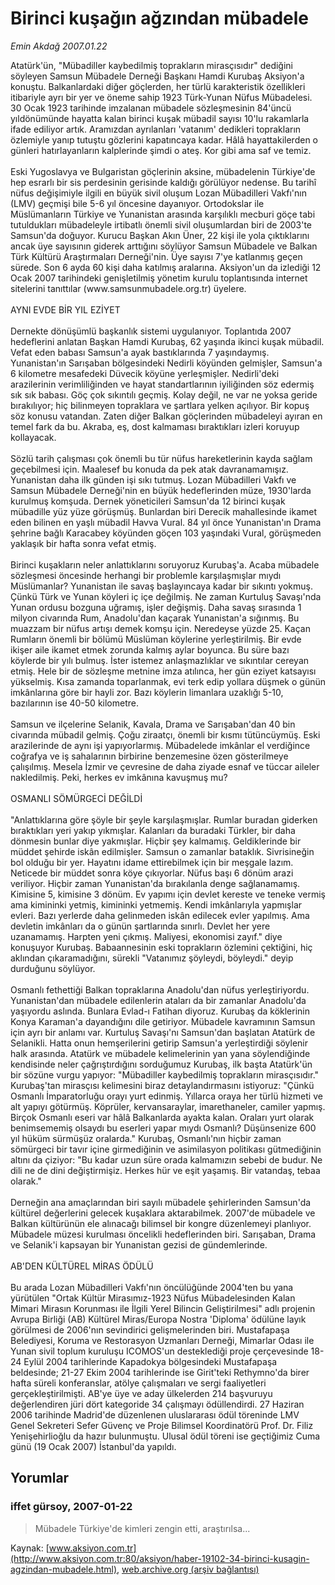 # Birinci kuşağın ağzından mübadele

*Emin Akdağ 2007.01.22*

<font class="agenda2NewsSpot">
 Atatürk'ün, "Mübadiller kaybedilmiş toprakların mirasçısıdır" dediğini söyleyen Samsun Mübadele Derneği Başkanı Hamdi Kurubaş Aksiyon'a konuştu.
</font>
<font class="newsDetail">
 Balkanlardaki diğer göçlerden, her türlü karakteristik özellikleri itibariyle ayrı bir yer ve öneme sahip 1923 Türk-Yunan Nüfus Mübadelesi. 30 Ocak 1923 tarihinde imzalanan mübadele sözleşmesinin 84'üncü yıldönümünde hayatta kalan birinci kuşak mübadil sayısı 10'lu rakamlarla ifade ediliyor artık. Aramızdan ayrılanları 'vatanım' dedikleri toprakların özlemiyle yanıp tutuştu gözlerini kapatıncaya kadar. Hâlâ hayattakilerden o günleri hatırlayanların kalplerinde şimdi o ateş. Kor gibi ama saf ve temiz.
 <br/>
 <br/>
 Eski Yugoslavya ve Bulgaristan göçlerinin aksine, mübadelenin Türkiye'de hep esrarlı bir sis perdesinin gerisinde kaldığı görülüyor nedense. Bu tarihî nüfus değişimiyle ilgili en büyük sivil oluşum Lozan Mübadilleri Vakfı'nın (LMV) geçmişi bile 5-6 yıl öncesine dayanıyor. Ortodokslar ile Müslümanların Türkiye ve Yunanistan arasında karşılıklı mecburi göçe tabi tutuldukları mübadeleyle irtibatlı önemli sivil oluşumlardan biri de 2003'te Samsun'da doğuyor. Kurucu Başkan Akın Üner, 22 kişi ile yola çıktıklarını ancak üye sayısının giderek arttığını söylüyor Samsun Mübadele ve Balkan Türk Kültürü Araştırmaları Derneği'nin. Üye sayısı 7'ye katlanmış geçen sürede. Son 6 ayda 60 kişi daha katılmış aralarına. Aksiyon'un da izlediği 12 Ocak 2007 tarihindeki genişletilmiş yönetim kurulu toplantısında internet sitelerini tanıttılar (www.samsunmubadele.org.tr) üyelere.
 <br/>
 <br/>
 AYNI EVDE BİR YIL EZİYET
 <br/>
 <br/>
 Dernekte dönüşümlü başkanlık sistemi uygulanıyor. Toplantıda 2007 hedeflerini anlatan Başkan Hamdi Kurubaş, 62 yaşında ikinci kuşak mübadil. Vefat eden babası Samsun'a ayak bastıklarında 7 yaşındaymış. Yunanistan'ın Sarışaban bölgesindeki Nedirli köyünden gelmişler, Samsun'a 6 kilometre mesafedeki Düvecik köyüne yerleşmişler. Nedirli'deki arazilerinin verimliliğinden ve hayat standartlarının iyiliğinden söz edermiş sık sık babası. Göç çok sıkıntılı geçmiş. Kolay değil, ne var ne yoksa geride bırakılıyor; hiç bilinmeyen topraklara ve şartlara yelken açılıyor. Bir kopuş söz konusu vatandan. Zaten diğer Balkan göçlerinden mübadeleyi ayıran en temel fark da bu. Akraba, eş, dost kalmaması bıraktıkları izleri koruyup kollayacak.
 <br/>
 <br/>
 Sözlü tarih çalışması çok önemli bu tür nüfus hareketlerinin kayda sağlam geçebilmesi için. Maalesef bu konuda da pek atak davranamamışız. Yunanistan daha ilk günden işi sıkı tutmuş. Lozan Mübadilleri Vakfı ve Samsun Mübadele Derneği'nin en büyük hedeflerinden müze, 1930'larda kurulmuş komşuda. Dernek yöneticileri Samsun'da 12 birinci kuşak mübadille yüz yüze görüşmüş. Bunlardan biri Derecik mahallesinde ikamet eden bilinen en yaşlı mübadil Havva Vural. 84 yıl önce Yunanistan'ın Drama şehrine bağlı Karacabey köyünden göçen 103 yaşındaki Vural, görüşmeden yaklaşık bir hafta sonra vefat etmiş.
 <br/>
 <br/>
 Birinci kuşakların neler anlattıklarını soruyoruz Kurubaş'a. Acaba mübadele sözleşmesi öncesinde herhangi bir problemle karşılaşmışlar mıydı Müslümanlar? Yunanistan ile savaş başlayıncaya kadar bir sıkıntı yokmuş. Çünkü Türk ve Yunan köyleri iç içe değilmiş. Ne zaman Kurtuluş Savaşı'nda Yunan ordusu bozguna uğramış, işler değişmiş. Daha savaş sırasında 1 milyon civarında Rum, Anadolu'dan kaçarak Yunanistan'a sığınmış. Bu muazzam bir nüfus artışı demek komşu için. Neredeyse yüzde 25. Kaçan Rumların önemli bir bölümü Müslüman köylerine yerleştirilmiş. Bir evde ikişer aile ikamet etmek zorunda kalmış aylar boyunca. Bu süre bazı köylerde bir yılı bulmuş. İster istemez anlaşmazlıklar ve sıkıntılar cereyan etmiş. Hele bir de sözleşme metnine imza atılınca, her gün eziyet katsayısı yükselmiş. Kısa zamanda toparlanmak, evi terk edip yollara düşmek o günün imkânlarına göre bir hayli zor. Bazı köylerin limanlara uzaklığı 5-10, bazılarının ise 40-50 kilometre.
 <br/>
 <br/>
 Samsun ve ilçelerine Selanik, Kavala, Drama ve Sarışaban'dan 40 bin civarında mübadil gelmiş. Çoğu ziraatçı, önemli bir kısmı tütüncüymüş. Eski arazilerinde de aynı işi yapıyorlarmış.  Mübadelede imkânlar el verdiğince coğrafya ve iş sahalarının birbirine benzemesine özen gösterilmeye çalışılmış. Mesela İzmir ve çevresine de daha ziyade esnaf ve tüccar aileler nakledilmiş. Peki, herkes ev imkânına kavuşmuş mu?
 <br/>
 <br/>
 OSMANLI SÖMÜRGECİ DEĞİLDİ
 <br/>
 <br/>
 "Anlattıklarına göre şöyle bir şeyle karşılaşmışlar. Rumlar buradan giderken bıraktıkları yeri yakıp yıkmışlar. Kalanları da buradaki Türkler, bir daha dönmesin bunlar diye yakmışlar. Hiçbir şey kalmamış. Geldiklerinde bir müddet şehirde iskân edilmişler. Samsun o zamanlar bataklık. Sivrisineğin bol olduğu bir yer. Hayatını idame ettirebilmek için bir meşgale lazım. Neticede bir müddet sonra köye çıkıyorlar. Nüfus başı 6 dönüm arazi veriliyor. Hiçbir zaman Yunanistan'da bırakılanla denge sağlanamamış. Kimisine 5, kimisine 3 dönüm. Ev yapımı için devlet kereste ve teneke vermiş ama kimininki yetmiş, kimininki yetmemiş. Kendi imkânlarıyla yapmışlar evleri. Bazı yerlerde daha gelinmeden iskân edilecek evler yapılmış. Ama devletin imkânları da o günün şartlarında sınırlı. Devlet her yere uzanamamış. Harpten yeni çıkmış. Maliyesi, ekonomisi zayıf." diye konuşuyor Kurubaş. Babaannesinin eski toprakların özlemini çektiğini, hiç aklından çıkaramadığını, sürekli "Vatanımız şöyleydi, böyleydi." deyip durduğunu söylüyor.
 <br/>
 <br/>
 Osmanlı fethettiği Balkan topraklarına Anadolu'dan nüfus yerleştiriyordu. Yunanistan'dan mübadele edilenlerin ataları da bir zamanlar Anadolu'da yaşıyordu aslında. Bunlara Evlad-ı Fatihan diyoruz. Kurubaş da köklerinin Konya Karaman'a dayandığını dile getiriyor. Mübadele kavramının Samsun için ayrı bir anlamı var. Kurtuluş Savaşı'nı Samsun'dan başlatan Atatürk de Selanikli. Hatta onun hemşerilerini getirip Samsun'a yerleştirdiği söylenir halk arasında. Atatürk ve mübadele kelimelerinin yan yana söylendiğinde kendisinde neler çağrıştırdığını sorduğumuz Kurubaş, ilk başta Atatürk'ün bir sözüne vurgu yapıyor: "Mübadiller kaybedilmiş toprakların mirasçısıdır." Kurubaş'tan mirasçısı kelimesini biraz detaylandırmasını istiyoruz: "Çünkü Osmanlı İmparatorluğu orayı yurt edinmiş. Yıllarca oraya her türlü hizmeti ve alt yapıyı götürmüş. Köprüler, kervansaraylar, imarethaneler, camiler yapmış. Birçok Osmanlı eseri var hâlâ Balkanlarda ayakta kalan. Oraları yurt olarak benimsememiş olsaydı bu eserleri yapar mıydı Osmanlı? Düşünsenize 600 yıl hüküm sürmüşüz oralarda." Kurubaş, Osmanlı'nın hiçbir zaman sömürgeci bir tavır içine girmediğinin ve asimilasyon politikası gütmediğinin altını da çiziyor: "Bu kadar uzun süre orada kalmamızın sebebi de budur. Ne dili ne de dini değiştirmişiz. Herkes hür ve eşit yaşamış. Bir vatandaş, tebaa olarak."
 <br/>
 <br/>
 Derneğin ana amaçlarından biri sayılı mübadele şehirlerinden Samsun'da kültürel değerlerini gelecek kuşaklara aktarabilmek. 2007'de mübadele ve Balkan kültürünün ele alınacağı bilimsel bir kongre düzenlemeyi planlıyor. Mübadele müzesi kurulması öncelikli hedeflerinden biri. Sarışaban, Drama ve Selanik'i kapsayan bir Yunanistan gezisi de gündemlerinde.
 <br/>
 <br/>
 AB'DEN KÜLTÜREL MİRAS ÖDÜLÜ
 <br/>
 <br/>
 Bu arada Lozan Mübadilleri Vakfı'nın öncülüğünde 2004'ten bu yana yürütülen "Ortak Kültür Mirasımız-1923 Nüfus Mübadelesinden Kalan Mimari Mirasın Korunması ile İlgili Yerel Bilincin Geliştirilmesi" adlı projenin Avrupa Birliği (AB) Kültürel Miras/Europa Nostra 'Diploma' ödülüne layık görülmesi de 2006'nın sevindirici gelişmelerinden biri. Mustafapaşa Belediyesi, Koruma ve Restorasyon Uzmanları Derneği, Mimarlar Odası ile Yunan sivil toplum kuruluşu ICOMOS'un desteklediği proje çerçevesinde 18-24 Eylül 2004 tarihlerinde Kapadokya bölgesindeki Mustafapaşa beldesinde; 21-27 Ekim 2004 tarihlerinde ise Girit'teki Rethymno'da birer hafta süreli konferanslar, atölye çalışmaları ve sergi faaliyetleri gerçekleştirilmişti. AB'ye üye ve aday ülkelerden 214 başvuruyu değerlendiren jüri dört kategoride 34 çalışmayı ödüllendirdi. 27 Haziran 2006 tarihinde Madrid'de düzenlenen uluslararası ödül töreninde LMV Genel Sekreteri Sefer Güvenç ve Proje Bilimsel Koordinatörü Prof. Dr. Filiz Yenişehirlioğlu da hazır bulunmuştu. Ulusal ödül töreni ise geçtiğimiz Cuma günü (19 Ocak 2007) İstanbul'da yapıldı.
 <br/>
</font>

## Yorumlar

### iffet gürsoy, 2007-01-22
> Mübadele Türkiye'de kimleri zengin etti, araştırılsa...

Kaynak: [www.aksiyon.com.tr](http://www.aksiyon.com.tr:80/aksiyon/haber-19102-34-birinci-kusagin-agzindan-mubadele.html), [web.archive.org (arşiv bağlantısı)](http://web.archive.org/web/20100610070550/http://www.aksiyon.com.tr:80/aksiyon/haber-19102-34-birinci-kusagin-agzindan-mubadele.html)
